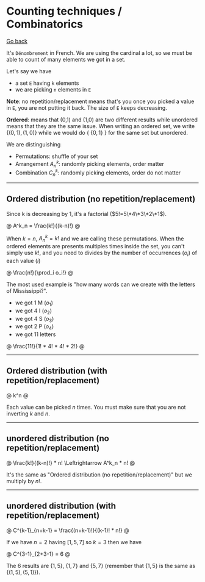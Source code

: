 # Counting techniques / Combinatorics

[Go back](..)

It's `Dénombrement` in French. We are using the cardinal a lot, so we must be able to count of many elements we got in a set.

Let's say we have

* a set `E` having `k` elements
* we are picking `n` elements in `E`

**Note**: no repetition/replacement means that's you once you picked a value in `E`, you are not putting it back. The size of `E` keeps decreasing.

**Ordered**: means that (0,1) and (1,0) are two different results while unordered means that they are the same issue. When writing an ordered set, we write {$(0,1), (1,0)$} while we would do { {$0,1$} } for the same set but unordered.

We are distinguishing 

* Permutations: shuffle of your set
* Arrangement $A^k_n$: randomly picking elements, order matter
* Combination $C^k_n$: randomly picking elements, order do not matter

<hr class="sr">

## Ordered distribution (no repetition/replacement)

Since k is decreasing by 1, it's a factorial ($5!=5\*4\*3\*2\*1$).

@
A^k_n = \frac{k!}{(k-n)!}
@

When $k = n$, $A^k_n = k!$ and we are calling these permutations. When the ordered elements are presents multiples times inside the set, you can't simply use $k!$, and you need to divides by the number of occurrences ($o_i$) of each value ($i$)

@
\frac{n!}{\prod_i o_i!}
@

The most used example is "how many words can we create with the letters of Mississippi?".

* we got 1 M ($o_1$)
* we got 4 I ($o_2$)
* we got 4 S ($o_3$)
* we got 2 P ($o_4$)
* we got 11 letters

@
\frac{11!}{1! * 4! * 4! * 2!}
@


<hr class="sl">

## Ordered distribution (with repetition/replacement)

@
k^n
@

Each value can be picked $n$ times. You must make sure that you are not inverting $k$ and $n$.

<hr class="sr">

## unordered distribution (no repetition/replacement)

@
\frac{k!}{(k-n)!} * n!
\Leftrightarrow
A^k_n * n!
@

It's the same as "Ordered distribution (no repetition/replacement)" but we multiply by $n!$.

<hr class="sl">

## unordered distribution (with repetition/replacement)

@
C^{k-1}_{n+k-1} = \frac{(n+k-1)!}{(k-1)! * n!}
@

If we have $n=2$ having $[1,5,7]$ so $k=3$ then we have

@
C^{3-1}_{2+3-1} = 6
@

The 6 results are {$1,5$}, {$1,7$} and {$5,7$} <span class="tms">(remember that {$1,5$} is the same as {$(1,5),(5,1)$}).</span>